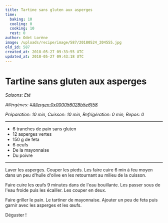 ```yaml
---
title: Tartine sans gluten aux asperges
time:
  baking: 10
  cooling: 0
  cooking: 10
  rest: 0
author: Odet Lorène
image: /uploads/recipe/image/587/20180524_204555.jpg
old_id: 587
created_at: 2018-05-27 09:33:55 UTC
updated_at: 2018-05-27 09:43:18 UTC
---
```


# Tartine sans gluten aux asperges



*Saisons: Eté*

*Allèrgènes: #<Allergen:0x000056028b5e6f58>*

*Préparation: 10 min, Cuisson: 10 min, Refrigération: 0 min, Repos: 0*

---

- 6 tranches de pain sans gluten
- 12 asperges vertes
- 150 g de feta
- 6 oeufs
- De la mayonnaise
- Du poivre

---

Laver les asperges. Couper les pieds. Les faire cuire 6 min à feu moyen dans un peu d'huile d'olive en les retournant au milieu de la cuisson.

Faire cuire les œufs 9 minutes dans de l'eau bouillante. Les passer sous de l'eau froide puis les écailler. Les couper en deux.

Faire griller le pain. Le tartiner de mayonnaise. Ajouter un peu de feta puis garnir avec les asperges et les œufs.

Déguster !
